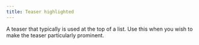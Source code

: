```yaml
---
title: Teaser highlighted
---
```

A teaser that typically is used at the top of a list. Use this when you wish to make the teaser particularly prominent.